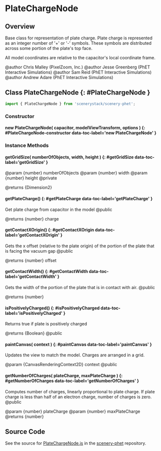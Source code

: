 # PlateChargeNode

## Overview

Base class for representation of plate charge.  Plate charge is represented
as an integer number of '+' or '-' symbols. These symbols are distributed
across some portion of the plate's top face.

All model coordinates are relative to the capacitor's local coordinate frame.

@author Chris Malley (PixelZoom, Inc.)
@author Jesse Greenberg (PhET Interactive Simulations)
@author Sam Reid (PhET Interactive Simulations)
@author Andrew Adare (PhET Interactive Simulations)

## Class PlateChargeNode {: #PlateChargeNode }


```js
import { PlateChargeNode } from 'scenerystack/scenery-phet';
```
### Constructor

#### new PlateChargeNode( capacitor, modelViewTransform, options ) {: #PlateChargeNode-constructor data-toc-label='new PlateChargeNode' }

### Instance Methods

#### getGridSize( numberOfObjects, width, height ) {: #getGridSize data-toc-label='getGridSize' }

@param {number} numberOfObjects
@param {number} width
@param {number} height
@private

@returns {Dimension2}

#### getPlateCharge() {: #getPlateCharge data-toc-label='getPlateCharge' }

Get plate charge from capacitor in the model
@public

@returns {number} charge

#### getContactXOrigin() {: #getContactXOrigin data-toc-label='getContactXOrigin' }

Gets the x offset (relative to the plate origin) of the portion of the plate that is facing the vacuum gap
@public

@returns {number} offset

#### getContactWidth() {: #getContactWidth data-toc-label='getContactWidth' }

Gets the width of the portion of the plate that is in contact with air.
@public

@returns {number}

#### isPositivelyCharged() {: #isPositivelyCharged data-toc-label='isPositivelyCharged' }

Returns true if plate is positively charged

@returns {Boolean}
@public

#### paintCanvas( context ) {: #paintCanvas data-toc-label='paintCanvas' }

Updates the view to match the model. Charges are arranged in a grid.

@param {CanvasRenderingContext2D} context
@public

#### getNumberOfCharges( plateCharge, maxPlateCharge ) {: #getNumberOfCharges data-toc-label='getNumberOfCharges' }

Computes number of charges, linearly proportional to plate charge.  If plate charge is less than half of an
electron charge, number of charges is zero.
@public

@param {number} plateCharge
@param {number} maxPlateCharge
@returns {number}



## Source Code

See the source for [PlateChargeNode.js](https://github.com/phetsims/scenery-phet/blob/main/js/capacitor/PlateChargeNode.js) in the [scenery-phet](https://github.com/phetsims/scenery-phet) repository.
